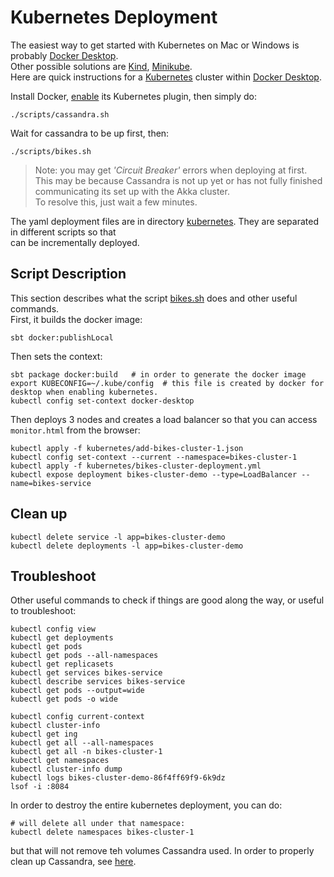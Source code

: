 # Kubernetes Deployment

The easiest way to get started with Kubernetes on Mac or Windows is probably [Docker Desktop](https://www.docker.com/products/docker-desktop).  
Other possible solutions are [Kind](https://kind.sigs.k8s.io/), [Minikube](https://kubernetes.io/docs/tasks/tools/install-minikube/).  
Here are quick instructions for a [Kubernetes](https://www.docker.com/products/kubernetes) cluster within [Docker Desktop](https://www.docker.com/products/docker-desktop).

Install Docker, [enable](https://www.techrepublic.com/article/how-to-add-kubernetes-support-to-docker-desktop/) its Kubernetes
plugin, then simply do:
```
./scripts/cassandra.sh
```
Wait for cassandra to be up first, then:
```
./scripts/bikes.sh
```

> Note: you may get *'Circuit Breaker'* errors when deploying at first.
> This may be because Cassandra is not up yet or has not fully finished communicating its set up with the Akka cluster.  
> To resolve this, just wait a few minutes.

The yaml deployment files are in directory [kubernetes](../kubernetes). They are separated in different scripts so that  
can be incrementally deployed.


## Script Description
This section describes what the script [bikes.sh](../scripts/bikes.sh) does and other useful commands.  
First, it builds the docker image:
```shell script
sbt docker:publishLocal
```
Then sets the context:

```shell script
sbt package docker:build   # in order to generate the docker image
export KUBECONFIG=~/.kube/config  # this file is created by docker for desktop when enabling kubernetes.
kubectl config set-context docker-desktop
```
Then deploys 3 nodes and creates a load balancer so that you can access `monitor.html` from the browser:
```shell script
kubectl apply -f kubernetes/add-bikes-cluster-1.json
kubectl config set-context --current --namespace=bikes-cluster-1
kubectl apply -f kubernetes/bikes-cluster-deployment.yml
kubectl expose deployment bikes-cluster-demo --type=LoadBalancer --name=bikes-service
```

## Clean up

```
kubectl delete service -l app=bikes-cluster-demo
kubectl delete deployments -l app=bikes-cluster-demo
```

## Troubleshoot
Other useful commands to check if things are good along the way, or useful to troubleshoot:

```shell script
kubectl config view
kubectl get deployments
kubectl get pods 
kubectl get pods --all-namespaces
kubectl get replicasets
kubectl get services bikes-service
kubectl describe services bikes-service
kubectl get pods --output=wide
kubectl get pods -o wide

kubectl config current-context
kubectl cluster-info
kubectl get ing
kubectl get all --all-namespaces
kubectl get all -n bikes-cluster-1
kubectl get namespaces
kubectl cluster-info dump
kubectl logs bikes-cluster-demo-86f4ff69f9-6k9dz
lsof -i :8084
```

In order to destroy the entire kubernetes deployment, you can do:

```shell script
# will delete all under that namespace:
kubectl delete namespaces bikes-cluster-1
```
but that will not remove teh volumes Cassandra used. In order to properly clean up Cassandra, see [here](Cassandra.md#cleanup).